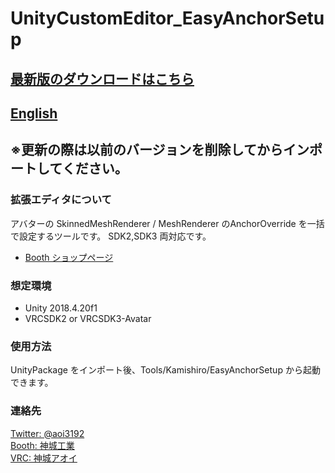 # UnityCustomEditor_EasyAnchorSetup
## [最新版のダウンロードはこちら](https://github.com/AoiKamishiro/UnityCustomEditor_EasyAnchorSetup/releases)
## [English](https://github.com/AoiKamishiro/UnityCustomEditor_EasyAnchorSetup/blob/master/README_EN.md)
## ※更新の際は以前のバージョンを削除してからインポートしてください。  
### 拡張エディタについて
アバターの SkinnedMeshRenderer / MeshRenderer のAnchorOverride を一括で設定するツールです。
SDK2,SDK3 両対応です。
* [Booth ショップページ](https://kamishirolab.booth.pm/items/2494327)
### 想定環境
* Unity 2018.4.20f1
* VRCSDK2 or VRCSDK3-Avatar
### 使用方法
UnityPackage をインポート後、Tools/Kamishiro/EasyAnchorSetup から起動できます。
### 連絡先
[Twitter: @aoi3192](https://twitter.com/aoi3192)  
[Booth: 神城工業](https://kamishirolab.booth.pm/)  
[VRC: 神城アオイ](https://www.vrchat.com/home/user/usr_19514816-2cf8-43cc-a046-9e2d87d15af7)